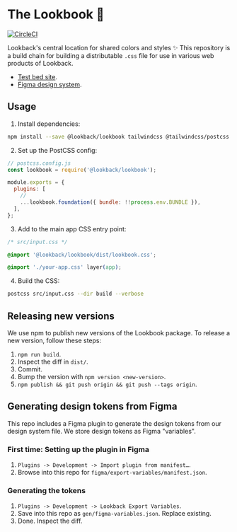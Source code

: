 # The Lookbook 💅

[![CircleCI](https://app.circleci.com/pipelines/github/lookback/lookbook?branch=main)](https://app.circleci.com/pipelines/github/lookback/lookbook?branch=main)

Lookback's central location for shared colors and styles ✨ This repository is a build chain for building a distributable `.css` file for use in various web products of Lookback.

- [Test bed site](https://lookback.github.io/lookbook-website/).
- [Figma design system](https://www.figma.com/design/1MVapBNE9WPwEqYvahvYCJ/Design-System?node-id=405-151&p=f&t=syfRRAjNOEOEl23I-11).

## Usage

1. Install dependencies:

```bash
npm install --save @lookback/lookbook tailwindcss @tailwindcss/postcss postcss postcss-cli
```

2. Set up the PostCSS config:

```js
// postcss.config.js
const lookbook = require('@lookback/lookbook');

module.exports = {
  plugins: [
    //
    ...lookbook.foundation({ bundle: !!process.env.BUNDLE }),
  ],
};
```

3. Add to the main app CSS entry point:

```css
/* src/input.css */

@import '@lookback/lookbook/dist/lookbook.css';

@import './your-app.css' layer(app);
```

4. Build the CSS:

```bash
postcss src/input.css --dir build --verbose
```

## Releasing new versions

We use npm to publish new versions of the Lookbook package. To release a new version, follow these steps:

1. `npm run build`.
2. Inspect the diff in `dist/`.
3. Commit.
4. Bump the version with `npm version <new-version>`.
5. `npm publish && git push origin && git push --tags origin`.

## Generating design tokens from Figma

This repo includes a Figma plugin to generate the design tokens from our design system file. We store design tokens as Figma "variables".

### First time: Setting up the plugin in Figma

1. `Plugins -> Development -> Import plugin from manifest…`.
2. Browse into this repo for `figma/export-variables/manifest.json`.

### Generating the tokens

1. `Plugins -> Development -> Lookback Export Variables`.
2. Save into this repo as `gen/figma-variables.json`. Replace existing.
3. Done. Inspect the diff.
